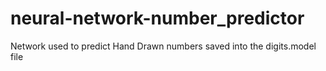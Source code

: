 # neural-network-number_predictor
Network used to predict Hand Drawn numbers saved into the digits.model file
